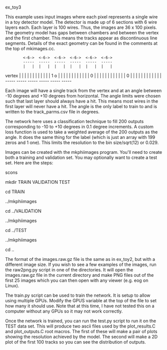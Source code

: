 
ex_toy3

This example uses input images where each pixel represents a single
wire in a toy detector model. The detector is made up of 6 sections
with 6 wire layers each. Each layer is 100 wires. Thus, the images 
are 36 x 100 pixels. The geometry model has gaps between chambers and
between the vertex and the first chamber. This means the tracks
appear as discontinuous line segments. Details of the exact geometry
can be found in the comments at the top of mkimages.cc.


            <-6->  <-6->  <-6->  <-6->  <-6->  <-6->
            -----  -----  -----  -----  -----  -----
            |   |  |   |  |   |  |   |  |   |  |   | 
vertex      |   |  |   |  |   |  |   |  |   |  |   | 1
  o         |   |  |   |  |   |  |   |  |   |  |   | 0 
            |   |  |   |  |   |  |   |  |   |  |   | 0
            |   |  |   |  |   |  |   |  |   |  |   | 
            -----  -----  -----  -----  -----  -----


Each image will have a single track from the vertex and at an angle
between -10 degrees and +10 degrees from horizontal. The angle limits
were chosen such that last layer should always have a hit. This
means most wires in the first layer will never have a hit. The angle
is the only label to train to and is written to the track_parms.csv
file in degrees.

The network here uses a classification technique to fill 200 outputs
corresponding to -10 to +10 degrees in 0.1 degree increments. A custom
loss function is used to take a weighted average of the 200 outputs
as the angle. It does the same thing for the label (which is just an
array with 199 zeros and 1 one). This limits the resolution to the
bin size/sqrt(12) or 0.029. 

Images can be created with the mkphiimages program. You'll need
to create both a training and validation set. You may optionally want
to create a test set. Here are the steps:

scons

mkdir TRAIN VALIDATION TEST

cd TRAIN

../mkphiimages

cd ../VALIDATION

../mkphiimages

cd ../TEST

../mkphiimages

cd ..

The format of the images.raw.gz file is the same as in ex_toy2, but 
with a different image size. If you wish to see a few examples of the
images, run the raw2png.py script in one of the directories. It will
open the images.raw.gz file in the current directory and make PNG files
out of the first 25 images which you can then open with any viewer
(e.g. eog on Linux).

The train.py script can be used to train the network. It is setup to allow
using multiple GPUs. Modify the GPUS variable at the top of the file
to set how many it should use. Note that at this time, I have not 
tested this on a computer without any GPUs so it may not work correctly.

Once the network is trained, you can run the test.py script to run it
on the TEST data set. This will produce two ascii files used by the
plot_results.C and plot_outputs.C root macros. The first of these will
make a pair of plots showing the resolution achieved by the model. The
second will make a 2D plot of the first 100 tracks so you can see the
distribution of outputs.



